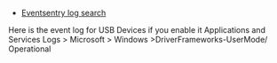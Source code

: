 * [Eventsentry log search](https://system32.eventsentry.com/security/search)



Here is the event log for USB Devices if you enable it
Applications and Services Logs > Microsoft > Windows >DriverFrameworks-UserMode/ Operational
